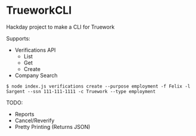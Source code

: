 # TrueworkCLI
Hackday project to make a CLI for Truework

Supports:
- Verifications API
  - List
  - Get
  - Create
- Company Search

`$ node index.js verifications create --purpose employment -f Felix -l Sargent --ssn 111-111-1111 -c Truework --type employment`

TODO:
- Reports
- Cancel/Reverify
- Pretty Printing (Returns JSON)
